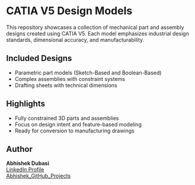 # CATIA V5 Design Models

This repository showcases a collection of mechanical part and assembly designs created using CATIA V5. Each model emphasizes industrial design standards, dimensional accuracy, and manufacturability.

## Included Designs

- Parametric part models (Sketch-Based and Boolean-Based)
- Complex assemblies with constraint systems
- Drafting sheets with technical dimensions

## Highlights

- Fully constrained 3D parts and assemblies
- Focus on design intent and feature-based modeling
- Ready for conversion to manufacturing drawings

## Author

**Abhishek Dubasi**  
[LinkedIn Profile](https://www.linkedin.com/in/abhishek-dubasi)  
[Abhishek_GitHub_Projects](https://github.com/AbhishekDubasi09)
